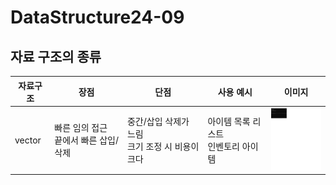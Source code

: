 # DataStructure24-09

## 자료 구조의 종류


|자료구조| 장점 | 단점 |  사용 예시 | 이미지 |
|--------| ------|------|--------------------| -----|
|vector | 빠른 임의 접근<br> 끝에서 빠른 삽입/삭제 | 중간/삽입 삭제가 느림 <br> 크기 조정 시 비용이 크다 | 아이템 목록 리스트 <br> 인벤토리 아이템 |<img src= "img/graph.png" width= "100" height="100">|


